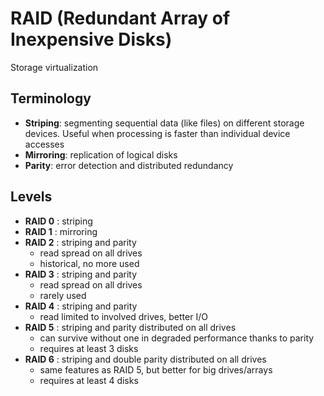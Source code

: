 # RAID (Redundant Array of Inexpensive Disks)
Storage virtualization
## Terminology
* **Striping**: segmenting sequential data (like files) on different storage devices. Useful when processing is faster than individual device accesses
* **Mirroring**: replication of logical disks
* **Parity**: error detection and distributed redundancy
## Levels
* **RAID 0** : striping
* **RAID 1** : mirroring
* **RAID 2** : striping and parity
  * read spread on all drives
  * historical, no more used
* **RAID 3** : striping and parity
  * read spread on all drives
  * rarely used
* **RAID 4** : striping and parity
  * read limited to involved drives, better I/O
* **RAID 5** : striping and parity distributed on all drives
  * can survive without one in degraded performance thanks to parity
  * requires at least 3 disks
* **RAID 6** : striping and double parity distributed on all drives
  * same features as RAID 5, but better for big drives/arrays
  * requires at least 4 disks
